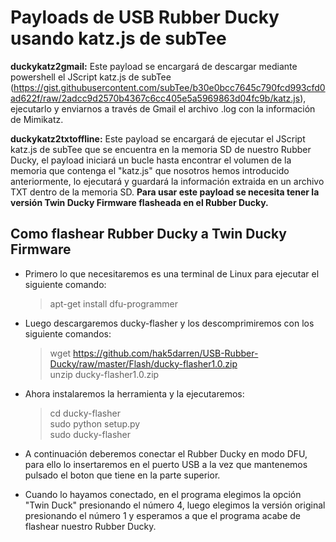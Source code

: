 # Payloads de USB Rubber Ducky usando katz.js de subTee

**duckykatz2gmail:** Este payload se encargará de descargar mediante powershell el JScript katz.js de subTee (https://gist.githubusercontent.com/subTee/b30e0bcc7645c790fcd993cfd0ad622f/raw/2adcc9d2570b4367c6cc405e5a5969863d04fc9b/katz.js), ejecutarlo y enviarnos a través de Gmail el archivo .log con la información de Mimikatz.

**duckykatz2txtoffline:** Este payload se encargará de ejecutar el JScript katz.js de subTee que se encuentra en la memoria SD de nuestro Rubber Ducky, el payload iniciará un bucle hasta encontrar el volumen de la memoria que contenga el "katz.js" que nosotros hemos introducido anteriormente, lo ejecutará y guardará la información extraida en un archivo TXT dentro de la memoria SD. **Para usar este payload se necesita tener la versión Twin Ducky Firmware flasheada en el Rubber Ducky.**

## Como flashear Rubber Ducky a Twin Ducky Firmware

* Primero lo que necesitaremos es una terminal de Linux para ejecutar el siguiente comando:
  
  > apt-get install dfu-programmer
  
* Luego descargaremos ducky-flasher y los descomprimiremos con los siguiente comandos:

  > wget https://github.com/hak5darren/USB-Rubber-Ducky/raw/master/Flash/ducky-flasher1.0.zip                  
  > unzip ducky-flasher1.0.zip
  
* Ahora instalaremos la herramienta y la ejecutaremos:

  > cd ducky-flasher                                                                                            
  > sudo python setup.py                                                                                                             
  > sudo ducky-flasher

* A continuación deberemos conectar el Rubber Ducky en modo DFU, para ello lo insertaremos en el puerto USB a la vez que mantenemos pulsado el boton que tiene en la parte superior.

* Cuando lo hayamos conectado, en el programa elegimos la opción "Twin Duck" presionando el número 4, luego elegimos la versión original presionando el número 1 y esperamos a que el programa acabe de flashear nuestro Rubber Ducky.
